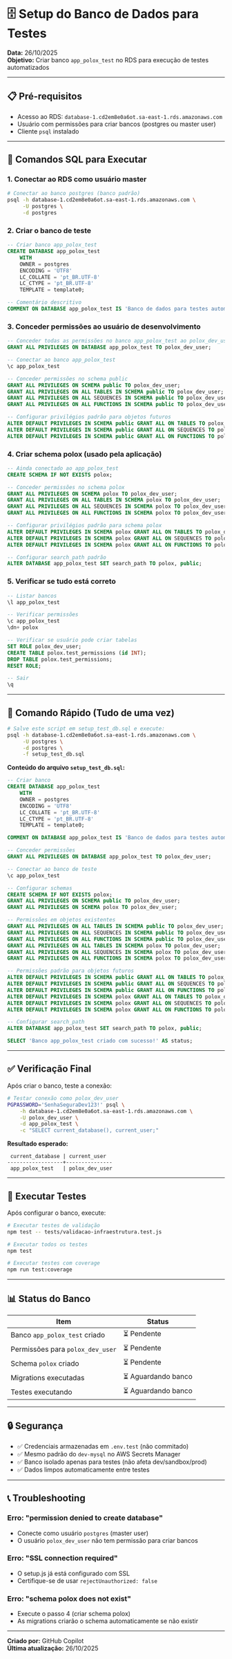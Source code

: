 # 🗄️ Setup do Banco de Dados para Testes

**Data:** 26/10/2025  
**Objetivo:** Criar banco `app_polox_test` no RDS para execução de testes automatizados

---

## 📋 Pré-requisitos

- Acesso ao RDS: `database-1.cd2em8e0a6ot.sa-east-1.rds.amazonaws.com`
- Usuário com permissões para criar bancos (postgres ou master user)
- Cliente `psql` instalado

---

## 🔧 Comandos SQL para Executar

### 1. Conectar ao RDS como usuário master

```bash
# Conectar ao banco postgres (banco padrão)
psql -h database-1.cd2em8e0a6ot.sa-east-1.rds.amazonaws.com \
     -U postgres \
     -d postgres
```

### 2. Criar o banco de teste

```sql
-- Criar banco app_polox_test
CREATE DATABASE app_polox_test
    WITH 
    OWNER = postgres
    ENCODING = 'UTF8'
    LC_COLLATE = 'pt_BR.UTF-8'
    LC_CTYPE = 'pt_BR.UTF-8'
    TEMPLATE = template0;

-- Comentário descritivo
COMMENT ON DATABASE app_polox_test IS 'Banco de dados para testes automatizados da API Polox';
```

### 3. Conceder permissões ao usuário de desenvolvimento

```sql
-- Conceder todas as permissões no banco app_polox_test ao polox_dev_user
GRANT ALL PRIVILEGES ON DATABASE app_polox_test TO polox_dev_user;

-- Conectar ao banco app_polox_test
\c app_polox_test

-- Conceder permissões no schema public
GRANT ALL PRIVILEGES ON SCHEMA public TO polox_dev_user;
GRANT ALL PRIVILEGES ON ALL TABLES IN SCHEMA public TO polox_dev_user;
GRANT ALL PRIVILEGES ON ALL SEQUENCES IN SCHEMA public TO polox_dev_user;
GRANT ALL PRIVILEGES ON ALL FUNCTIONS IN SCHEMA public TO polox_dev_user;

-- Configurar privilégios padrão para objetos futuros
ALTER DEFAULT PRIVILEGES IN SCHEMA public GRANT ALL ON TABLES TO polox_dev_user;
ALTER DEFAULT PRIVILEGES IN SCHEMA public GRANT ALL ON SEQUENCES TO polox_dev_user;
ALTER DEFAULT PRIVILEGES IN SCHEMA public GRANT ALL ON FUNCTIONS TO polox_dev_user;
```

### 4. Criar schema polox (usado pela aplicação)

```sql
-- Ainda conectado ao app_polox_test
CREATE SCHEMA IF NOT EXISTS polox;

-- Conceder permissões no schema polox
GRANT ALL PRIVILEGES ON SCHEMA polox TO polox_dev_user;
GRANT ALL PRIVILEGES ON ALL TABLES IN SCHEMA polox TO polox_dev_user;
GRANT ALL PRIVILEGES ON ALL SEQUENCES IN SCHEMA polox TO polox_dev_user;
GRANT ALL PRIVILEGES ON ALL FUNCTIONS IN SCHEMA polox TO polox_dev_user;

-- Configurar privilégios padrão para schema polox
ALTER DEFAULT PRIVILEGES IN SCHEMA polox GRANT ALL ON TABLES TO polox_dev_user;
ALTER DEFAULT PRIVILEGES IN SCHEMA polox GRANT ALL ON SEQUENCES TO polox_dev_user;
ALTER DEFAULT PRIVILEGES IN SCHEMA polox GRANT ALL ON FUNCTIONS TO polox_dev_user;

-- Configurar search_path padrão
ALTER DATABASE app_polox_test SET search_path TO polox, public;
```

### 5. Verificar se tudo está correto

```sql
-- Listar bancos
\l app_polox_test

-- Verificar permissões
\c app_polox_test
\dn+ polox

-- Verificar se usuário pode criar tabelas
SET ROLE polox_dev_user;
CREATE TABLE polox.test_permissions (id INT);
DROP TABLE polox.test_permissions;
RESET ROLE;

-- Sair
\q
```

---

## 🚀 Comando Rápido (Tudo de uma vez)

```bash
# Salve este script em setup_test_db.sql e execute:
psql -h database-1.cd2em8e0a6ot.sa-east-1.rds.amazonaws.com \
     -U postgres \
     -d postgres \
     -f setup_test_db.sql
```

**Conteúdo do arquivo `setup_test_db.sql`:**

```sql
-- Criar banco
CREATE DATABASE app_polox_test
    WITH 
    OWNER = postgres
    ENCODING = 'UTF8'
    LC_COLLATE = 'pt_BR.UTF-8'
    LC_CTYPE = 'pt_BR.UTF-8'
    TEMPLATE = template0;

COMMENT ON DATABASE app_polox_test IS 'Banco de dados para testes automatizados da API Polox';

-- Conceder permissões
GRANT ALL PRIVILEGES ON DATABASE app_polox_test TO polox_dev_user;

-- Conectar ao banco de teste
\c app_polox_test

-- Configurar schemas
CREATE SCHEMA IF NOT EXISTS polox;
GRANT ALL PRIVILEGES ON SCHEMA public TO polox_dev_user;
GRANT ALL PRIVILEGES ON SCHEMA polox TO polox_dev_user;

-- Permissões em objetos existentes
GRANT ALL PRIVILEGES ON ALL TABLES IN SCHEMA public TO polox_dev_user;
GRANT ALL PRIVILEGES ON ALL SEQUENCES IN SCHEMA public TO polox_dev_user;
GRANT ALL PRIVILEGES ON ALL FUNCTIONS IN SCHEMA public TO polox_dev_user;
GRANT ALL PRIVILEGES ON ALL TABLES IN SCHEMA polox TO polox_dev_user;
GRANT ALL PRIVILEGES ON ALL SEQUENCES IN SCHEMA polox TO polox_dev_user;
GRANT ALL PRIVILEGES ON ALL FUNCTIONS IN SCHEMA polox TO polox_dev_user;

-- Permissões padrão para objetos futuros
ALTER DEFAULT PRIVILEGES IN SCHEMA public GRANT ALL ON TABLES TO polox_dev_user;
ALTER DEFAULT PRIVILEGES IN SCHEMA public GRANT ALL ON SEQUENCES TO polox_dev_user;
ALTER DEFAULT PRIVILEGES IN SCHEMA public GRANT ALL ON FUNCTIONS TO polox_dev_user;
ALTER DEFAULT PRIVILEGES IN SCHEMA polox GRANT ALL ON TABLES TO polox_dev_user;
ALTER DEFAULT PRIVILEGES IN SCHEMA polox GRANT ALL ON SEQUENCES TO polox_dev_user;
ALTER DEFAULT PRIVILEGES IN SCHEMA polox GRANT ALL ON FUNCTIONS TO polox_dev_user;

-- Configurar search_path
ALTER DATABASE app_polox_test SET search_path TO polox, public;

SELECT 'Banco app_polox_test criado com sucesso!' AS status;
```

---

## ✅ Verificação Final

Após criar o banco, teste a conexão:

```bash
# Testar conexão como polox_dev_user
PGPASSWORD='SenhaSeguraDev123!' psql \
    -h database-1.cd2em8e0a6ot.sa-east-1.rds.amazonaws.com \
    -U polox_dev_user \
    -d app_polox_test \
    -c "SELECT current_database(), current_user;"
```

**Resultado esperado:**
```
 current_database | current_user  
------------------+---------------
 app_polox_test   | polox_dev_user
```

---

## 🧪 Executar Testes

Após configurar o banco, execute:

```bash
# Executar testes de validação
npm test -- tests/validacao-infraestrutura.test.js

# Executar todos os testes
npm test

# Executar testes com coverage
npm run test:coverage
```

---

## 📊 Status do Banco

| Item | Status |
|------|--------|
| Banco `app_polox_test` criado | ⏳ Pendente |
| Permissões para `polox_dev_user` | ⏳ Pendente |
| Schema `polox` criado | ⏳ Pendente |
| Migrations executadas | ⏳ Aguardando banco |
| Testes executando | ⏳ Aguardando banco |

---

## 🔒 Segurança

- ✅ Credenciais armazenadas em `.env.test` (não commitado)
- ✅ Mesmo padrão do `dev-mysql` no AWS Secrets Manager
- ✅ Banco isolado apenas para testes (não afeta dev/sandbox/prod)
- ✅ Dados limpos automaticamente entre testes

---

## 📞 Troubleshooting

### Erro: "permission denied to create database"
- Conecte como usuário `postgres` (master user)
- O usuário `polox_dev_user` não tem permissão para criar bancos

### Erro: "SSL connection required"
- O setup.js já está configurado com SSL
- Certifique-se de usar `rejectUnauthorized: false`

### Erro: "schema polox does not exist"
- Execute o passo 4 (criar schema polox)
- As migrations criarão o schema automaticamente se não existir

---

**Criado por:** GitHub Copilot  
**Última atualização:** 26/10/2025
